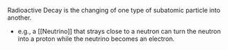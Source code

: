 Radioactive Decay is the changing of one type of subatomic particle into another.
- e.g., a [[Neutrino]] that strays close to a neutron can turn the neutron into a proton while the neutrino becomes an electron.